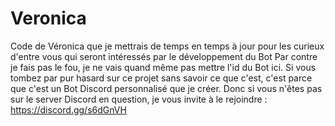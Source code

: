 # Veronica
Code de Véronica que je mettrais de temps en temps à jour pour les curieux d'entre vous qui seront intéressés par le développement du Bot
Par contre je fais pas le fou, je ne vais quand même pas mettre l'id du Bot ici.
Si vous tombez par pur hasard sur ce projet sans savoir ce que c'est, c'est parce que c'est un Bot Discord personnalisé que je créer.
Donc si vous n'êtes pas sur le server Discord en question, je vous invite à le rejoindre : https://discord.gg/s6dGnVH
